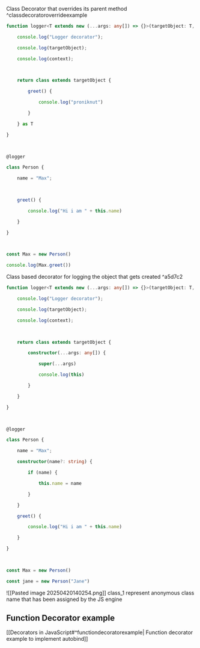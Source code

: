 Class Decorator that overrides its parent method ^classdecoratoroverrideexample

```ts
function logger<T extends new (...args: any[]) => {}>(targetObject: T, context: ClassDecoratorContext) {

    console.log("Logger decorator");

    console.log(targetObject);

    console.log(context);

  

    return class extends targetObject {

        greet() {

            console.log("proniknut")

        }

    } as T

}

  

@logger

class Person {

    name = "Max";

  

    greet() {

        console.log("Hi i am " + this.name)

    }

}

  

const Max = new Person()

console.log(Max.greet())
```


Class based decorator for logging the object that gets created ^a5d7c2
```ts
function logger<T extends new (...args: any[]) => {}>(targetObject: T, context: ClassDecoratorContext) {

    console.log("Logger decorator");

    console.log(targetObject);

    console.log(context);

  

    return class extends targetObject {

        constructor(...args: any[]) {

            super(...args)

            console.log(this)

        }

    }

}

  

@logger

class Person {

    name = "Max";

    constructor(name?: string) {

        if (name) {

            this.name = name

        }

    }

    greet() {

        console.log("Hi i am " + this.name)

    }

}

  

const Max = new Person()

const jane = new Person("Jane")
```

![[Pasted image 20250420140254.png]]
class_1 represent anonymous class name that has been assigned by the JS engine



## Function Decorator example
[[Decorators in JavaScript#^functiondecoratorexample| Function decorator example to implement autobind]]